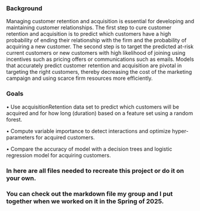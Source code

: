 ### Background
Managing customer retention and acquisition is essential for developing and maintaining customer relationships. The first step to cure customer retention and acquisition is to predict which customers have a high probability of ending their relationship with the firm and the probability of acquiring a new customer. The second step is to target the predicted at-risk current customers or new customers with high likelihood of joining using incentives such as pricing offers or communications such as emails. Models that accurately predict customer retention and acquisition are pivotal in targeting the right customers, thereby decreasing the cost of the marketing campaign and using scarce firm resources more efficiently.

### Goals
• Use acquisitionRetention data set to predict which customers will be acquired and for how long (duration) based on a feature set using a random forest.

• Compute variable importance to detect interactions and optimize hyper- parameters for acquired customers.

• Compare the accuracy of model with a decision trees and logistic regression model for acquiring customers.


### In here are all files needed to recreate this project or do it on your own.

### You can check out the markdown file my group and I put together when we worked on it in the Spring of 2025.
